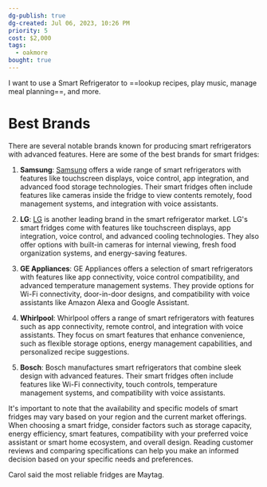 ```yaml
---
dg-publish: true
dg-created: Jul 06, 2023, 10:26 PM
priority: 5
cost: $2,000
tags:
  - oakmore
bought: true
---
```


I want to use a Smart Refrigerator to ==lookup recipes, play music, manage meal planning==, and more.

# Best Brands

There are several notable brands known for producing smart refrigerators with advanced features. Here are some of the best brands for smart fridges:

1. **Samsung**: [Samsung](https://www.bestbuy.com/site/samsung-26-5-cu-ft-large-capacity-3-door-french-door-refrigerator-with-family-hub-and-external-water-ice-dispenser-black-stainless-steel/6401619.p?skuId=6401619) offers a wide range of smart refrigerators with features like touchscreen displays, voice control, app integration, and advanced food storage technologies. Their smart fridges often include features like cameras inside the fridge to view contents remotely, food management systems, and integration with voice assistants.
    
2. **LG**: [LG](https://www.homedepot.com/b/Smart-Home-Smart-Appliances-Smart-Refrigerators/LG/N-5yc1vZch9hZ8qk?onDisplay=false) is another leading brand in the smart refrigerator market. LG's smart fridges come with features like touchscreen displays, app integration, voice control, and advanced cooling technologies. They also offer options with built-in cameras for internal viewing, fresh food organization systems, and energy-saving features.
    
3. **GE Appliances**: GE Appliances offers a selection of smart refrigerators with features like app connectivity, voice control compatibility, and advanced temperature management systems. They provide options for Wi-Fi connectivity, door-in-door designs, and compatibility with voice assistants like Amazon Alexa and Google Assistant.
    
4. **Whirlpool**: Whirlpool offers a range of smart refrigerators with features such as app connectivity, remote control, and integration with voice assistants. They focus on smart features that enhance convenience, such as flexible storage options, energy management capabilities, and personalized recipe suggestions.
    
5. **Bosch**: Bosch manufactures smart refrigerators that combine sleek design with advanced features. Their smart fridges often include features like Wi-Fi connectivity, touch controls, temperature management systems, and compatibility with voice assistants.
    

It's important to note that the availability and specific models of smart fridges may vary based on your region and the current market offerings. When choosing a smart fridge, consider factors such as storage capacity, energy efficiency, smart features, compatibility with your preferred voice assistant or smart home ecosystem, and overall design. Reading customer reviews and comparing specifications can help you make an informed decision based on your specific needs and preferences.

Carol said the most reliable fridges are Maytag.